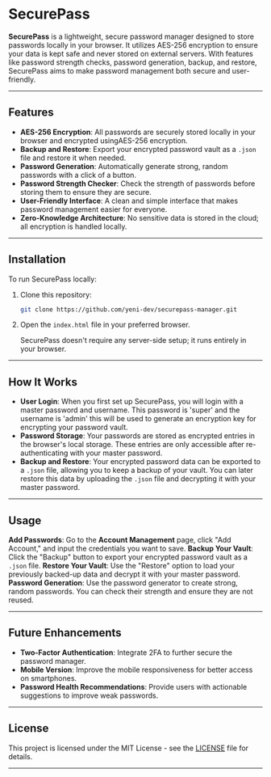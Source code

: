 # SecurePass

**SecurePass** is a lightweight, secure password manager designed to store passwords locally in your browser. It utilizes AES-256 encryption to ensure your data is kept safe and never stored on external servers. With features like password strength checks, password generation, backup, and restore, SecurePass aims to make password management both secure and user-friendly.

---

## Features

- **AES-256 Encryption**: All passwords are securely stored locally in your browser and encrypted usingAES-256 encryption.
- **Backup and Restore**: Export your encrypted password vault as a `.json` file and restore it when needed.
- **Password Generation**: Automatically generate strong, random passwords with a click of a button.
- **Password Strength Checker**: Check the strength of passwords before storing them to ensure they are secure.
- **User-Friendly Interface**: A clean and simple interface that makes password management easier for everyone.
- **Zero-Knowledge Architecture**: No sensitive data is stored in the cloud; all encryption is handled locally.

---

## Installation

To run SecurePass locally:

1. Clone this repository:

   ```bash
   git clone https://github.com/yeni-dev/securepass-manager.git
   ```

2. Open the `index.html` file in your preferred browser.

   SecurePass doesn't require any server-side setup; it runs entirely in your browser.

---

## How It Works

- **User Login**: When you first set up SecurePass, you will login with a master password and username. This password is 'super' and the username is 'admin' this will be used to generate an encryption key for encrypting your password vault.
- **Password Storage**: Your passwords are stored as encrypted entries in the browser's local storage. These entries are only accessible after re-authenticating with your master password.
- **Backup and Restore**: Your encrypted password data can be exported to a `.json` file, allowing you to keep a backup of your vault. You can later restore this data by uploading the `.json` file and decrypting it with your master password.

---

## Usage

**Add Passwords**: Go to the **Account Management** page, click "Add Account," and input the credentials you want to save.
**Backup Your Vault**: Click the "Backup" button to export your encrypted password vault as a `.json` file.
**Restore Your Vault**: Use the "Restore" option to load your previously backed-up data and decrypt it with your master password.
**Password Generation**: Use the password generator to create strong, random passwords. You can check their strength and ensure they are not reused.

---


## Future Enhancements

- **Two-Factor Authentication**: Integrate 2FA to further secure the password manager.
- **Mobile Version**: Improve the mobile responsiveness for better access on smartphones.
- **Password Health Recommendations**: Provide users with actionable suggestions to improve weak passwords.

---

## License

This project is licensed under the MIT License - see the [LICENSE](LICENSE) file for details.

---
